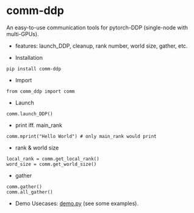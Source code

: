 
# comm-ddp

An easy-to-use communication tools for pytorch-DDP (single-node with multi-GPUs).

- features: launch_DDP, cleanup, rank number, world size, gather, etc.

- Installation
```
pip install comm-ddp
```
- Import
```
from comm_ddp import comm
```

- Launch
```
comm.launch_DDP()
```


- print iff. main_rank
```
comm.mprint("Hello World") # only main_rank would print
```

- rank & world size
```
local_rank = comm.get_local_rank()
word_size = comm.get_world_size()
```

- gather
```
comm.gather()
comm.all_gather()
```
- Demo Usecases: [demo.py](https://github.com/chaoyivision/comm_ddp/blob/main/demo.py) (see some examples).



